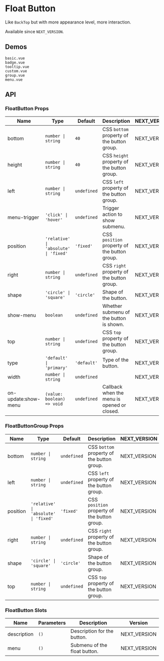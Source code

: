 # Float Button

Like `BackTop` but with more appearance level, more interaction.

Available since `NEXT_VERSION`.

## Demos

```demo
basic.vue
badge.vue
tooltip.vue
custom.vue
group.vue
menu.vue
```

## API

### FloatButton Props

| Name | Type | Default | Description | NEXT_VERSION |
| --- | --- | --- | --- | --- |
| bottom | `number \| string` | `40` | CSS `bottom` property of the button group. | NEXT_VERSION |
| height | `number \| string` | `40` | CSS `height` property of the button group. | NEXT_VERSION |
| left | `number \| string` | `undefined` | CSS `left` property of the button group. | NEXT_VERSION |
| menu-trigger | `'click' \| 'hover'` | `undefined` | Trigger action to show submenu. | NEXT_VERSION |
| position | `'relative' \| 'absolute' \| 'fixed'` | `'fixed'` | CSS `position` property of the button group. | NEXT_VERSION |
| right | `number \| string` | `undefined` | CSS `right` property of the button group. | NEXT_VERSION |
| shape | `'circle' \| 'square'` | `'circle'` | Shape of the button. | NEXT_VERSION |
| show-menu | `boolean` | `undefined` | Whether submenu of the button is shown. | NEXT_VERSION |
| top | `number \| string` | `undefined` | CSS `top` property of the button group. | NEXT_VERSION |
| type | `'default' \| 'primary'` | `'default'` | Type of the button. | NEXT_VERSION |
| width | `number \| string` | `undefined` |  | NEXT_VERSION |
| on-update:show-menu | `(value: boolean) => void` | `undefined` | Callback when the menu is opened or closed. | NEXT_VERSION |

### FloatButtonGroup Props

| Name | Type | Default | Description | NEXT_VERSION |
| --- | --- | --- | --- | --- |
| bottom | `number \| string` | `undefined` | CSS `bottom` property of the button group. | NEXT_VERSION |
| left | `number \| string` | `undefined` | CSS `left` property of the button group. | NEXT_VERSION |
| position | `'relative' \| 'absolute' \| 'fixed'` | `'fixed'` | CSS `position` property of the button group. | NEXT_VERSION |
| right | `number \| string` | `undefined` | CSS `right` property of the button group. | NEXT_VERSION |
| shape | `'circle' \| 'square'` | `'circle'` | Shape of the button group. | NEXT_VERSION |
| top | `number \| string` | `undefined` | CSS `top` property of the button group. | NEXT_VERSION |

### FloatButton Slots

| Name        | Parameters | Description                  | Version      |
| ----------- | ---------- | ---------------------------- | ------------ |
| description | `()`       | Description for the button.  | NEXT_VERSION |
| menu        | `()`       | Submenu of the float button. | NEXT_VERSION |
